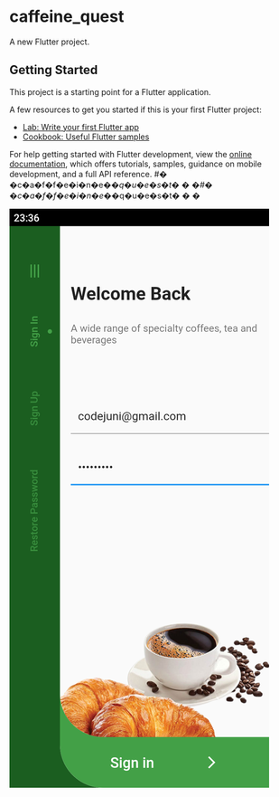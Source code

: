 # caffeine_quest

A new Flutter project.

## Getting Started

This project is a starting point for a Flutter application.

A few resources to get you started if this is your first Flutter project:

- [Lab: Write your first Flutter app](https://docs.flutter.dev/get-started/codelab)
- [Cookbook: Useful Flutter samples](https://docs.flutter.dev/cookbook)

For help getting started with Flutter development, view the
[online documentation](https://docs.flutter.dev/), which offers tutorials,
samples, guidance on mobile development, and a full API reference.
#� �c�a�f�f�e�i�n�e�_�q�u�e�s�t�
�
�#� �c�a�f�f�e�i�n�e�_�q�u�e�s�t�
�
�

![](https://github.com/codejuni/caffeine_quest/blob/main/Screenshot_2023.02.23_23.36.12.854.png)
